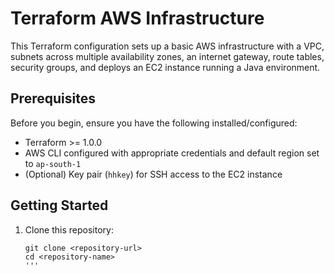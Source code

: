 # Terraform AWS Infrastructure

This Terraform configuration sets up a basic AWS infrastructure with a VPC, subnets across multiple availability zones, an internet gateway, route tables, security groups, and deploys an EC2 instance running a Java environment.

## Prerequisites

Before you begin, ensure you have the following installed/configured:

- Terraform >= 1.0.0
- AWS CLI configured with appropriate credentials and default region set to `ap-south-1`
- (Optional) Key pair (`hhkey`) for SSH access to the EC2 instance

## Getting Started

1. Clone this repository:

   ```
   git clone <repository-url>
   cd <repository-name>
   '''
